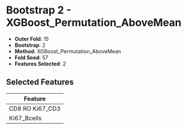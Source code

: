 # Bootstrap 2 - XGBoost_Permutation_AboveMean

- **Outer Fold**: 15
- **Bootstrap**: 2
- **Method**: XGBoost_Permutation_AboveMean
- **Fold Seed**: 57
- **Features Selected**: 2

## Selected Features

| Feature |
|---------|
| CD8  RO Ki67_CD3 |
| Ki67_Bcells |
